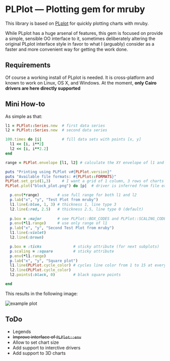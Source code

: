 # PLPlot — Plotting gem for mruby

This library is based on [PLplot](http://plplot.sourceforge.net) for quickly plotting charts with mruby.

While PLplot has a huge arsenal of features, this gem is focused on provide a simple, sensible OO interface to it, sometimes deliberately altering the original PLplot interface style in favor to what I (arguably) consider as a faster and more convenient way for getting the work done.

## Requirements

Of course a working install of PLplot is needed. It is cross-platform and known to work on Linux, OS X, and Windows. At the moment, **only Cairo drivers are here directly supported**

## Mini How-to

As simple as that:

```ruby
l1 = PLPlot::Series.new  # first data series
l2 = PLPlot::Series.new  # second data series

100.times do |i|         # fill data sets with points [x, y]
  l1 << [i, i**2]
  l2 << [i, i**2.2]
end

range = PLPlot.envelope [l1, l2] # calculate the XY envelope of l1 and l2

puts "Printing using PLPlot v#{PLPlot.version}"
puts "Available file formats: #{PLPlot::FORMATS}"
PLPlot.set_grid(1,3)     # I want a grid of 1 column, 3 rows of charts
PLPlot.plot("block_plot.png") do |p|  # driver is inferred from file extension

  p.env(*range)        # use full range for both l1 and l2
  p.lab("x", "y", "Test Plot from mruby")
  l1.line(:blue, 1, 3) # thickness 1, line type 3
  l2.line(:red, 2.5)   # thickness 2.5, line type 0 (default)
  
  p.box = :major       # see PLPlot::BOX_CODES and PLPlot::SCALING_CODES
  p.env(*l1.range)     # use only range of l1
  p.lab("x", "y", "Second Test Plot from mruby")
  l1.line(:violet)
  l2.line(:brown)  

  p.box = :ticks              # sticky attribute (for next subplots)
  p.scaling = :square         # sticky attribute
  p.env(*l1.range)
  p.lab("x", "y", "Square plot")
  l1.line(PLPlot.cycle_color) # cycles line color from 1 to 15 at every call
  l2.line(PLPlot.cycle_color)  
  l2.points(:black, 0)        # black square points

end
```

This results in the following image:

![example plot](https://github.com/pbosetti/mruby-plplot/raw/master/block_plot.png)



## ToDo

* Legends
* ~~Improve interface of `PLPlot::env`~~
* Allow to set chart size
* Add support to interctive drivers
* Add support to 3D charts
